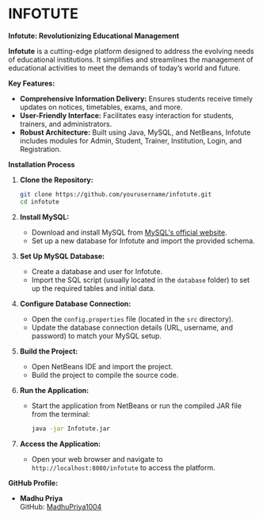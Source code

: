 # INFOTUTE
**Infotute: Revolutionizing Educational Management**

**Infotute** is a cutting-edge platform designed to address the evolving needs of educational institutions. It simplifies and streamlines the management of educational activities to meet the demands of today’s world and future.

**Key Features:**
- **Comprehensive Information Delivery:** Ensures students receive timely updates on notices, timetables, exams, and more.
- **User-Friendly Interface:** Facilitates easy interaction for students, trainers, and administrators.
- **Robust Architecture:** Built using Java, MySQL, and NetBeans, Infotute includes modules for Admin, Student, Trainer, Institution, Login, and Registration.

**Installation Process**

1. **Clone the Repository:**
   ```bash
   git clone https://github.com/yourusername/infotute.git
   cd infotute
   ```

2. **Install MySQL:**
   - Download and install MySQL from [MySQL's official website](https://dev.mysql.com/downloads/).
   - Set up a new database for Infotute and import the provided schema.

3. **Set Up MySQL Database:**
   - Create a database and user for Infotute.
   - Import the SQL script (usually located in the `database` folder) to set up the required tables and initial data.

4. **Configure Database Connection:**
   - Open the `config.properties` file (located in the `src` directory).
   - Update the database connection details (URL, username, and password) to match your MySQL setup.

5. **Build the Project:**
   - Open NetBeans IDE and import the project.
   - Build the project to compile the source code.

6. **Run the Application:**
   - Start the application from NetBeans or run the compiled JAR file from the terminal:
     ```bash
     java -jar Infotute.jar
     ```

7. **Access the Application:**
   - Open your web browser and navigate to `http://localhost:8080/infotute` to access the platform.

**GitHub Profile:**

- **Madhu Priya**  
  GitHub: [MadhuPriya1004](https://github.com/MadhuPriya1004)
